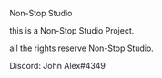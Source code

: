 Non-Stop Studio

this is a Non-Stop Studio Project.

all the rights reserve Non-Stop Studio.

Discord: John Alex#4349
